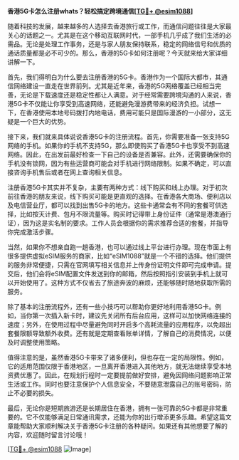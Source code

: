 **香港5G卡怎么注册whats？轻松搞定跨境通信[[TG💪+ @esim1088](https://t.me/s/esim1088)]**

随着科技的发展，越来越多的人选择去香港旅行或工作，而通信问题往往是大家最关心的话题之一。尤其是在这个移动互联网时代，一部手机几乎成了我们生活的必需品。无论是处理工作事务，还是与家人朋友保持联系，稳定的网络信号和优质的通话质量都是必不可少的。那么，香港的5G卡如何注册呢？今天就来给大家详细讲解一下。

首先，我们得明白为什么要去注册香港的5G卡。香港作为一个国际大都市，其通信网络建设一直走在世界前列。尤其是近年来，香港的5G网络覆盖已经相当完善，无论是下载速度还是稳定性都让人满意。对于经常需要跨境沟通的人来说，香港5G卡不仅能让你享受到高速网络，还能避免漫游费带来的经济负担。试想一下，在香港使用本地号码拨打内地电话，费用可能只是国际漫游的一小部分，这无疑是一个巨大的优势。

接下来，我们就来具体说说香港5G卡的注册流程。首先，你需要准备一张支持5G网络的手机。如果你的手机不支持5G，那么即使购买了香港5G卡也享受不到高速网络。因此，在出发前最好检查一下自己的设备是否兼容。此外，还需要确保你的手机没有锁网，因为有些运营商可能会对手机进行网络限制。如果不确定，可以直接咨询手机售后或者在网上查询相关信息。

注册香港5G卡其实并不复杂，主要有两种方式：线下购买和线上办理。对于初次前往香港的朋友来说，线下购买可能是更直观的选择。在香港各大商场、便利店以及电信营业厅，都可以找到出售5G卡的地方。这些卡通常会有不同的套餐可供选择，比如按天计费、包月不限流量等。购买时记得带上身份证件（通常是港澳通行证），因为这是实名制的要求。工作人员会根据你的需求推荐合适的套餐，并指导你完成激活步骤。

当然，如果你不想亲自跑一趟香港，也可以通过线上平台进行办理。现在市面上有很多提供虚拟eSIM服务的商家，比如“eSIM1088”就是一个不错的选择。他们提供的服务非常便捷，只需在官网填写相关信息并上传身份证明文件即可完成申请。提交后，他们会将eSIM配置文件发送到你的邮箱，然后按照指引安装到手机上就可以开始使用了。这种方式不仅省去了旅途奔波的麻烦，还能够随时随地获取所需的服务。

除了基本的注册流程外，还有一些小技巧可以帮助你更好地利用香港5G卡。例如，当你第一次插入新卡时，建议先关闭所有后台应用，这样可以加快网络连接的速度；另外，在使用过程中尽量避免同时开启多个高耗流量的应用程序，以免超出套餐限额导致额外收费。还有就是定期查看账单详情，了解自己的消费情况，以便及时调整使用策略。

值得注意的是，虽然香港5G卡带来了诸多便利，但也存在一定的局限性。例如，它的适用范围仅限于香港地区，一旦离开香港进入其他地方，就无法继续享受本地资费优惠了。因此，在规划行程时一定要提前做好安排，避免因网络问题影响正常生活或工作。同时也要注意保护个人信息安全，不要随意泄露自己的账号密码，防止不必要的损失。

最后，无论你是短期旅游还是长期居住在香港，拥有一张可靠的5G卡都是非常重要的。它不仅能够满足日常通讯需求，还能为你的出行增添更多乐趣。希望这篇文章能帮助大家顺利解决关于香港5G卡注册的各种疑问。如果还有其他想要了解的内容，欢迎随时留言讨论哦！

[[TG💪+ @esim1088](https://t.me/s/esim1088) ![Image](https://i.postimg.cc/4NQfJmqS/Snipaste-2025-05-13-00-14-12.png)]
